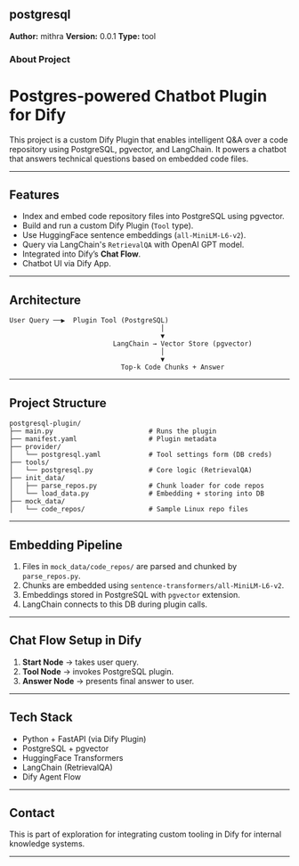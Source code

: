 ## postgresql

**Author:** mithra
**Version:** 0.0.1
**Type:** tool

### About Project
# Postgres-powered Chatbot Plugin for Dify

This project is a custom Dify Plugin that enables intelligent Q&A over a code repository using PostgreSQL, pgvector, and LangChain. It powers a chatbot that answers technical questions based on embedded code files.

---

## Features

- Index and embed code repository files into PostgreSQL using pgvector.
- Build and run a custom Dify Plugin (`Tool` type).
- Use HuggingFace sentence embeddings (`all-MiniLM-L6-v2`).
- Query via LangChain's `RetrievalQA` with OpenAI GPT model.
- Integrated into Dify’s **Chat Flow**.
- Chatbot UI via Dify App.

---

## Architecture

```
User Query ──▶  Plugin Tool (PostgreSQL)
                                      │
                                      ▼
                          LangChain → Vector Store (pgvector)
                                      │
                                      ▼
                            Top-k Code Chunks + Answer
```

---

## Project Structure

```
postgresql-plugin/
├── main.py                        # Runs the plugin
├── manifest.yaml                  # Plugin metadata
├── provider/
│   └── postgresql.yaml            # Tool settings form (DB creds)
├── tools/
│   └── postgresql.py              # Core logic (RetrievalQA)
├── init_data/
│   ├── parse_repos.py             # Chunk loader for code repos
│   └── load_data.py               # Embedding + storing into DB
├── mock_data/
│   └── code_repos/                # Sample Linux repo files
```

---

## Embedding Pipeline

1. Files in `mock_data/code_repos/` are parsed and chunked by `parse_repos.py`.
2. Chunks are embedded using `sentence-transformers/all-MiniLM-L6-v2`.
3. Embeddings stored in PostgreSQL with `pgvector` extension.
4. LangChain connects to this DB during plugin calls.

---

## Chat Flow Setup in Dify

1. **Start Node** → takes user query.
2. **Tool Node** → invokes PostgreSQL plugin.
3. **Answer Node** → presents final answer to user.

---

## Tech Stack

- Python + FastAPI (via Dify Plugin)
- PostgreSQL + pgvector
- HuggingFace Transformers
- LangChain (RetrievalQA)
- Dify Agent Flow

---
## Contact

This is part of exploration for integrating custom tooling in Dify for internal knowledge systems.

---



